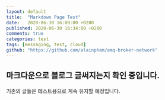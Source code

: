 ```yaml
---
layout: default
title:  "Markdown Page Test"
date:   2020-06-30 16:00:00 +0200
published: 2020-06-30 16:34:00 +0200
comments: true
categories: test
tags: [messaging, test, cloud]
github: "https://github.com/alainpham/amq-broker-network"
---
```




## 마크다운으로 블로그 글써지는지 확인 중입니다.

기존의 글들은 테스트용으로 계속 유지할 예정입니다.
